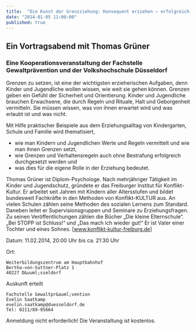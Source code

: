 ```yaml
---
title:  "Die Kunst der Grenzziehung: Konsequent erziehen – erfolgreich erziehen"
date: "2014-01-05 11:00:00"
published: true
---
```


## Ein Vortragsabend mit Thomas Gr&uuml;ner

### Eine Kooperationsveranstaltung der Fachstelle Gewaltpr&auml;vention und der Volkshochschule D&uuml;sseldorf

Grenzen zu setzen, ist eine der wichtigsten erzieherischen Aufgaben, denn Kinder und Jugendliche wollen wissen, wie weit sie gehen k&ouml;nnen. Grenzen geben ein Gef&uuml;hl der Sicherheit und Orientierung. Kinder und Jugendliche brauchen Erwachsene, die durch Regeln und Rituale, Halt und Geborgenheit vermitteln. Sie m&uuml;ssen wissen, was von ihnen erwartet wird und was erlaubt ist und was nicht.

Mit Hilfe praktischer Beispiele aus dem Erziehungsalltag von Kindergarten, Schule und Familie wird thematisiert,

- wie man Kindern und Jugendlichen Werte und Regeln vermittelt und wie man ihnen Grenzen setzt,
- wie Grenzen und Verhaltensregeln auch ohne Bestrafung erfolgreich durchgesetzt werden und
- was dies f&uuml;r die eigene Rolle in der Erziehung bedeutet.

Thomas Gr&uuml;ner ist Diplom-Psychologe. Nach mehrj&auml;hriger T&auml;tigkeit im Kinder und Jugendschutz, gr&uuml;ndete er das Freiburger Institut f&uuml;r Konflikt-Kultur. Er arbeitet seit Jahren mit Kindern aller Altersstufen und bildet bundesweit Fachkr&auml;fte in den Methoden von Konflikt-KULTUR aus. An vielen Schulen z&auml;hlen seine Methoden des sozialen Lernens zum Standard. Daneben leitet er Supervisionsgruppen und Seminare zu Erziehungsfragen. Zu seinen Ver&ouml;ffentlichungen z&auml;hlen die B&uuml;cher „Die kleine Elternschule“. „Bei STOPP ist Schluss!“ und „Das mach ich wieder gut!“ Er ist Vater einer Tochter und eines Sohnes. [www.konflikt-kultur-freiburg.de]

Datum: 11.02.2014, 20:00 Uhr bis ca. 21:30 Uhr

Ort: 

	Weiterbildungszentrum am Hauptbahnhof
	Bertha-von-Suttner-Platz 1
	40227 D&uuml;sseldorf

Auskunft erteilt

	Fachstelle Gewaltpr&auml;vention
	Evelin Saatkamp
	evelin.saatkamp@duesseldorf.de
	Tel: 0211/89-95664

Anmeldung nicht erforderlich! Die Veranstaltung ist kostenlos.